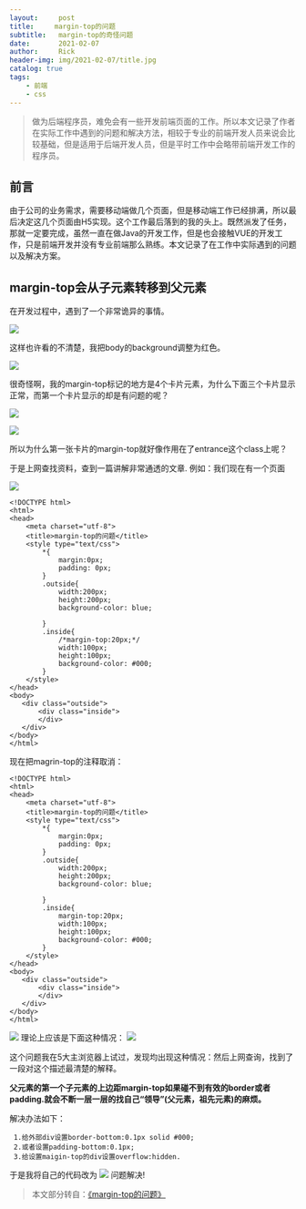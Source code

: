 ```yaml
---
layout:     post
title:     margin-top的问题
subtitle:   margin-top的奇怪问题
date:       2021-02-07
author:     Rick
header-img: img/2021-02-07/title.jpg
catalog: true
tags:
    - 前端
    - css
---
```


> 做为后端程序员，难免会有一些开发前端页面的工作。所以本文记录了作者在实际工作中遇到的问题和解决方法，相较于专业的前端开发人员来说会比较基础，但是适用于后端开发人员，但是平时工作中会略带前端开发工作的程序员。

## 前言

由于公司的业务需求，需要移动端做几个页面，但是移动端工作已经排满，所以最后决定这几个页面由H5实现。这个工作最后落到的我的头上。既然派发了任务，那就一定要完成，虽然一直在做Java的开发工作，但是也会接触VUE的开发工作，只是前端开发并没有专业前端那么熟练。本文记录了在工作中实际遇到的问题以及解决方案。

## margin-top会从子元素转移到父元素

在开发过程中，遇到了一个非常诡异的事情。



![](https://ren88122246.github.io/img/2021-02-07/01.png)

这样也许看的不清楚，我把body的background调整为红色。

![](https://ren88122246.github.io/img/2021-02-07/02.png)

很奇怪啊，我的margin-top标记的地方是4个卡片元素，为什么下面三个卡片显示正常，而第一个卡片显示的却是有问题的呢？

![](https://ren88122246.github.io/img/2021-02-07/03.png)

![](https://ren88122246.github.io/img/2021-02-07/04.png)

所以为什么第一张卡片的margin-top就好像作用在了entrance这个class上呢？

于是上网查找资料，查到一篇讲解非常通透的文章.
例如：我们现在有一个页面


![](https://ren88122246.github.io/img/2021-02-07/05.png)
```
<!DOCTYPE html>
<html>
<head>
    <meta charset="utf-8">
    <title>margin-top的问题</title>
    <style type="text/css">
        *{
            margin:0px;
            padding: 0px;
        }
        .outside{
            width:200px;
            height:200px;
            background-color: blue;

        }
        .inside{
            /*margin-top:20px;*/
            width:100px;
            height:100px;
            background-color: #000;
        }
    </style>
</head>
<body>
   <div class="outside">
       <div class="inside">
       </div>
   </div>
</body>
</html>
```

现在把magrin-top的注释取消：
```
<!DOCTYPE html>
<html>
<head>
    <meta charset="utf-8">
    <title>margin-top的问题</title>
    <style type="text/css">
        *{
            margin:0px;
            padding: 0px;
        }
        .outside{
            width:200px;
            height:200px;
            background-color: blue;

        }
        .inside{
            margin-top:20px;
            width:100px;
            height:100px;
            background-color: #000;
        }
    </style>
</head>
<body>
   <div class="outside">
       <div class="inside">
       </div>
   </div>
</body>
</html>
```
![](https://ren88122246.github.io/img/2021-02-07/06.png)
理论上应该是下面这种情况：
![](https://ren88122246.github.io/img/2021-02-07/07.png)

这个问题我在5大主浏览器上试过，发现均出现这种情况：然后上网查询，找到了一段对这个描述最清楚的解释。

**父元素的第一个子元素的上边距margin-top如果碰不到有效的border或者padding.就会不断一层一层的找自己“领导”(父元素，祖先元素)的麻烦。**

解决办法如下：

```
 1.给外部div设置border-bottom:0.1px solid #000;
 2.或者设置padding-bottom:0.1px;
 3.给设置maigin-top的div设置overflow:hidden.
```
于是我将自己的代码改为
![](https://ren88122246.github.io/img/2021-02-07/08.png)
问题解决!
>本文部分转自：[《margin-top的问题》](http://blog.ibireme.com/2015/05/18/runloop/)